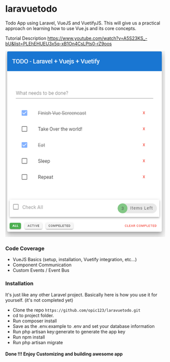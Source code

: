 # laravuetodo

Todo App using Laravel, VueJS and VuetifyJS. This will give us a practical approach on learning how to use Vue.js and its core concepts.

Tutorial Description
https://www.youtube.com/watch?v=A5S23KS_-bU&list=PLEhEHUEU3x5q-xB1On4CsLPts0-rZ9oos

<img src="https://raw.githubusercontent.com/opic123/laravuetodo/master/public/images/Cover.PNG" />

### Code Coverage
* VueJS Basics (setup, installation, Vuetify integration, etc...)
* Component Communication
* Custom Events / Event Bus

### Installation
It's just like any other Laravel project. Basically here is how you use it for yourself. (it's not completed yet)

* Clone the repo `https://github.com/opic123/laravuetodo.git`
* cd to project folder.
* Run composer install
* Save as the .env.example to .env and set your database information
* Run php artisan key:generate to generate the app key
* Run npm install
* Run php artisan migrate

#### Done !!! Enjoy Customizing and building awesome app